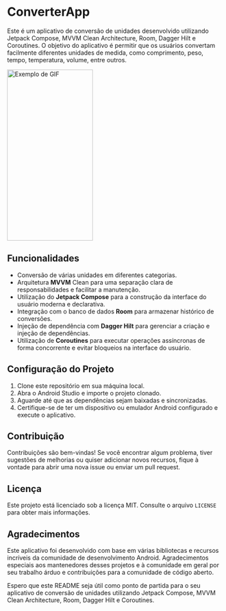 # ConverterApp

Este é um aplicativo de conversão de unidades desenvolvido utilizando Jetpack Compose, MVVM Clean Architecture, Room, Dagger Hilt e Coroutines. O objetivo do aplicativo é permitir que os usuários convertam facilmente diferentes unidades de medida, como comprimento, peso, tempo, temperatura, volume, entre outros.

<img src="gif\converterApp.gif" width="200" height="400" alt="Exemplo de GIF">

## Funcionalidades

- Conversão de várias unidades em diferentes categorias.
- Arquitetura **MVVM** Clean para uma separação clara de responsabilidades e facilitar a manutenção.
- Utilização do **Jetpack Compose** para a construção da interface do usuário moderna e declarativa.
- Integração com o banco de dados **Room** para armazenar histórico de conversões.
- Injeção de dependência com **Dagger Hilt** para gerenciar a criação e injeção de dependências.
- Utilização de **Coroutines** para executar operações assíncronas de forma concorrente e evitar bloqueios na interface do usuário.

## Configuração do Projeto

1. Clone este repositório em sua máquina local.
2. Abra o Android Studio e importe o projeto clonado.
3. Aguarde até que as dependências sejam baixadas e sincronizadas.
4. Certifique-se de ter um dispositivo ou emulador Android configurado e execute o aplicativo.

## Contribuição

Contribuições são bem-vindas! Se você encontrar algum problema, tiver sugestões de melhorias ou quiser adicionar novos recursos, fique à vontade para abrir uma nova issue ou enviar um pull request.

## Licença

Este projeto está licenciado sob a licença MIT. Consulte o arquivo `LICENSE` para obter mais informações.

## Agradecimentos

Este aplicativo foi desenvolvido com base em várias bibliotecas e recursos incríveis da comunidade de desenvolvimento Android. Agradecimentos especiais aos mantenedores desses projetos e à comunidade em geral por seu trabalho árduo e contribuições para a comunidade de código aberto.

Espero que este README seja útil como ponto de partida para o seu aplicativo de conversão de unidades utilizando Jetpack Compose, MVVM Clean Architecture, Room, Dagger Hilt e Coroutines.